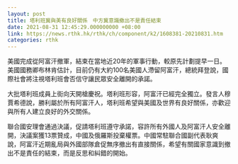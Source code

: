 ```yaml
---
layout: post
title: 塔利班冀與美有良好關係　中方冀意識撤出不是責任結束
date: 2021-08-31 12:45:29.000000000 +08:00
link: https://news.rthk.hk/rthk/ch/component/k2/1608381-20210831.htm
categories: rthk
---
```


美國完成從阿富汗撤軍，結束在當地近20年的軍事行動，較原先計劃提早一日。美國國務卿布林肯估計，目前仍有大約100名美國人滯留阿富汗，總統拜登說，國際社會將注視塔利班會否信守讓民眾安全離開的承諾。

大批塔利班成員上街向天開槍慶祝。塔利班形容，阿富汗已經完全獨立。發言人穆賈希德說，勝利屬於所有阿富汗人，塔利班希望與美國及世界有良好關係，亦歡迎與所有人建立良好的外交關係。

聯合國安理會通過決議，促請塔利班遵守承諾，容許所有外國人及阿富汗人安全離開，決議案獲13票贊成，中國及俄羅斯投棄權票。中國常駐聯合國副代表耿爽說，阿富汗近期亂局與外國部隊倉促無序撤出有直接關係，希望有關國家意識到撤出不是責任的結束，而是反思和糾錯的開始。
